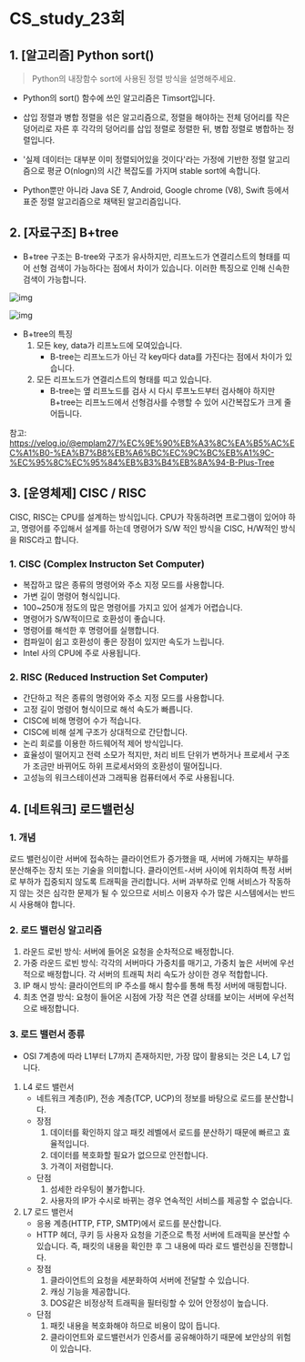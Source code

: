 # CS_study_23회

## 1. [알고리즘] Python sort()

> Python의 내장함수 sort에 사용된 정렬 방식을 설명해주세요.

- Python의 sort() 함수에 쓰인 알고리즘은 Timsort입니다.
- 삽입 정렬과 병합 정렬을 섞은 알고리즘으로, 정렬을 해야하는 전체 덩어리를 작은 덩어리로 자른 후 각각의 덩어리를 삽입 정렬로 정렬한 뒤, 병합 정렬로 병합하는 정렬입니다.

- '실제 데이터는 대부분 이미 정렬되어있을 것이다'라는 가정에 기반한 정렬 알고리즘으로 평균 O(nlogn)의 시간 복잡도를 가지며 stable sort에 속합니다.
- Python뿐만 아니라 Java SE 7, Android, Google chrome (V8), Swift 등에서 표준 정렬 알고리즘으로 채택된 알고리즘입니다.



## 2. [자료구조] B+tree

- B+tree 구조는 B-tree와 구조가 유사하지만, 리프노드가 연결리스트의 형태를 띠어 선형 검색이 가능하다는 점에서 차이가 있습니다. 이러한 특징으로 인해 신속한 검색이 가능합니다.

![img](https://media.vlpt.us/images/emplam27/post/64290106-d927-4a82-9e08-8e52783c7dd3/DB%20%EC%9D%B8%EB%8D%B1%EC%8A%A4.jpg)

![img](https://media.vlpt.us/images/emplam27/post/bcbce100-d475-4cda-aebe-946d1813949c/B%ED%94%8C%EB%9F%AC%EC%8A%A4%20%ED%8A%B8%EB%A6%AC%20%EA%B8%B0%EB%B3%B8%20%ED%98%95%ED%83%9C.jpg)

- B+tree의 특징
  1. 모든 key, data가 리프노드에 모여있습니다.
     - B-tree는 리프노드가 아닌 각 key마다 data를 가진다는 점에서 차이가 있습니다.
  2. 모든 리프노드가 연결리스트의 형태를 띠고 있습니다.
     - B-tree는 옆 리프노드를 검사 시 다시 루프노드부터 검사해야 하지만 B+tree는 리프노드에서 선형검사를 수행할 수 있어 시간복잡도가 크게 줄어듭니다.

참고: https://velog.io/@emplam27/%EC%9E%90%EB%A3%8C%EA%B5%AC%EC%A1%B0-%EA%B7%B8%EB%A6%BC%EC%9C%BC%EB%A1%9C-%EC%95%8C%EC%95%84%EB%B3%B4%EB%8A%94-B-Plus-Tree



## 3. [운영체제] CISC / RISC

CISC, RISC는 CPU를 설계하는 방식입니다. CPU가 작동하려면 프로그램이 있어야 하고, 명령어를 주입해서 설계를 하는데 명령어가 S/W 적인 방식을 CISC, H/W적인 방식을 RISC라고 합니다.

### 1. CISC (Complex Instructon Set Computer)

- 복잡하고 많은 종류의 명령어와 주소 지정 모드를 사용합니다.
- 가변 길이 명령어 형식입니다.
- 100~250개 정도의 많은 명령어를 가지고 있어 설계가 어렵습니다.
- 명령어가 S/W적이므로 호환성이 좋습니다.
- 명령어를 해석한 후 명령어를 실행합니다.
- 컴파일이 쉽고 호환성이 좋은 장점이 있지만 속도가 느립니다.
- Intel 사의 CPU에 주로 사용됩니다.

### 2. RISC (Reduced Instruction Set Computer)

- 간단하고 적은 종류의 명령어와 주소 지정 모드를 사용합니다.
- 고정 길이 명령어 형식이므로 해석 속도가 빠릅니다.
- CISC에 비해 명령어 수가 적습니다.
- CISC에 비해 설계 구조가 상대적으로 간단합니다.
- 논리 회로를 이용한 하드웨어적 제어 방식입니다.
- 효율성이 떨어지고 전력 소모가 적지만, 처리 비트 단위가 변하거나 프로세서 구조가 조금만 바뀌어도 하위 프로세서와의 호환성이 떨어집니다.
- 고성능의 워크스테이션과 그래픽용 컴퓨터에서 주로 사용됩니다.



## 4. [네트워크] 로드밸런싱

### 1. 개념

로드 밸런싱이란 서버에 접속하는 클라이언트가 증가했을 때, 서버에 가해지는 부하를 분산해주는 장치 또는 기술을 의미합니다. 클라이언트-서버 사이에 위치하여 특정 서버로 부하가 집중되지 않도록 트래픽을 관리합니다. 서버 과부하로 인해 서비스가 작동하지 않는 것은 심각한 문제가 될 수 있으므로 서비스 이용자 수가 많은 시스템에서는 반드시 사용해야 합니다.



### 2. 로드 밸런싱 알고리즘

1. 라운드 로빈 방식: 서버에 들어온 요청을 순차적으로 배정합니다.
2. 가중 라운드 로빈 방식: 각각의 서버마다 가중치를 매기고, 가중치 높은 서버에 우선적으로 배정합니다. 각 서버의 트래픽 처리 속도가 상이한 경우 적합합니다.
3. IP 해시 방식: 클라이언트의 IP 주소를 해시 함수를 통해 특정 서버에 매핑합니다.
4. 최초 연결 방식: 요청이 들어온 시점에 가장 적은 연결 상태를 보이는 서버에 우선적으로 배정합니다.



### 3. 로드 밸런서 종류

- OSI 7계층에 따라 L1부터 L7까지 존재하지만, 가장 많이 활용되는 것은 L4, L7 입니다.

1. L4 로드 밸런서
   - 네트워크 계층(IP), 전송 계층(TCP, UCP)의 정보를 바탕으로 로드를 분산합니다.
   - 장점
     1. 데이터를 확인하지 않고 패킷 레벨에서 로드를 분산하기 때문에 빠르고 효율적입니다.
     2. 데이터를 복호화할 필요가 없으므로 안전합니다.
     3. 가격이 저렴합니다.
   - 단점
     1. 섬세한 라우팅이 불가합니다.
     2. 사용자의 IP가 수시로 바뀌는 경우 연속적인 서비스를 제공할 수 없습니다.
2. L7 로드 밸런서
   - 응용 계층(HTTP, FTP, SMTP)에서 로드를 분산합니다.
   - HTTP 헤더, 쿠키 등 사용자 요청을 기준으로 특정 서버에 트래픽을 분산할 수 있습니다. 즉, 패킷의 내용을 확인한 후 그 내용에 따라 로드 밸런싱을 진행합니다.
   - 장점
     1. 클라이언트의 요청을 세분화하여 서버에 전달할 수 있습니다.
     2. 캐싱 기능을 제공합니다.
     3. DOS같은 비정상적 트래픽을 필터링할 수 있어 안정성이 높습니다.
   - 단점
     1. 패킷 내용을 복호화해야 하므로 비용이 많이 듭니다.
     2. 클라이언트와 로드밸런서가 인증서를 공유해야하기 때문에 보안상의 위험이 있습니다.